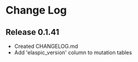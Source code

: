 # Change Log

## Release 0.1.41

- Created CHANGELOG.md
- Add 'elaspic_version' column to mutation tables

